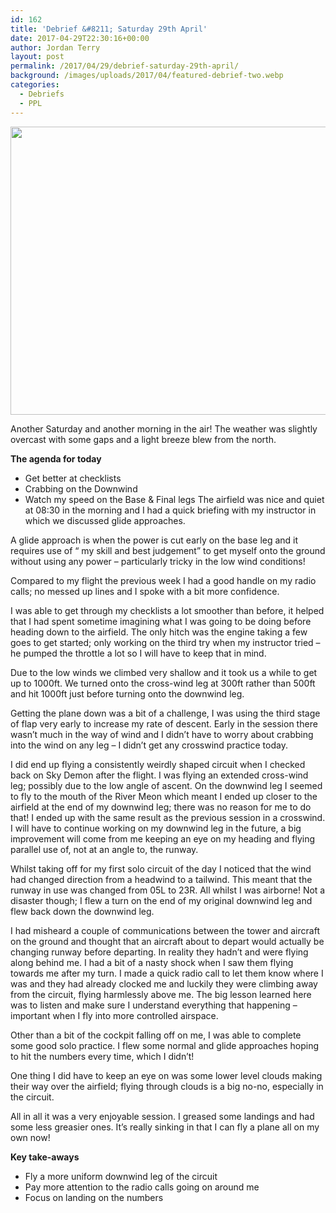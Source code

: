 ```yaml
---
id: 162
title: 'Debrief &#8211; Saturday 29th April'
date: 2017-04-29T22:30:16+00:00
author: Jordan Terry
layout: post
permalink: /2017/04/29/debrief-saturday-29th-april/
background: /images/uploads/2017/04/featured-debrief-two.webp
categories:
  - Debriefs
  - PPL
---
```

<img loading="lazy" src="{{ site.baseurl }}/images/uploads/2017/04/featured-debrief-two-1024x461.webp" alt="" width="1024" height="461" class="alignnone size-large wp-image-164" srcset="{{ site.baseurl }}/images/uploads/2017/04/featured-debrief-two-1024x461.webp 1024w, {{ site.baseurl }}/images/uploads/2017/04/featured-debrief-two-300x135.webp 300w, {{ site.baseurl }}/images/uploads/2017/04/featured-debrief-two-768x346.webp 768w, {{ site.baseurl }}/images/uploads/2017/04/featured-debrief-two.webp 2000w" sizes="(max-width: 1024px) 100vw, 1024px" />

Another Saturday and another morning in the air! The weather was slightly overcast with some gaps and a light breeze blew from the north.

**The agenda for today**

  * Get better at checklists
  * Crabbing on the Downwind
  * Watch my speed on the Base & Final legs
The airfield was nice and quiet at 08:30 in the morning and I had a quick briefing with my instructor in which we discussed glide approaches.

A glide approach is when the power is cut early on the base leg and it requires use of “ my skill and best judgement” to get myself onto the ground without using any power &#8211; particularly tricky in the low wind conditions!

Compared to my flight the previous week I had a good handle on my radio calls; no messed up lines and I spoke with a bit more confidence.

I was able to get through my checklists a lot smoother than before, it helped that I had spent sometime imagining what I was going to be doing before heading down to the airfield. The only hitch was the engine taking a few goes to get started; only working on the third try when my instructor tried &#8211; he pumped the throttle a lot so I will have to keep that in mind.

Due to the low winds we climbed very shallow and it took us a while to get up to 1000ft. We turned onto the cross-wind leg at 300ft rather than 500ft and hit 1000ft just before turning onto the downwind leg.

Getting the plane down was a bit of a challenge, I was using the third stage of flap very early to increase my rate of descent. Early in the session there wasn’t much in the way of wind and I didn’t have to worry about crabbing into the wind on any leg &#8211; I didn’t get any crosswind practice today.

I did end up flying a consistently weirdly shaped circuit when I checked back on Sky Demon after the flight. I was flying an extended cross-wind leg; possibly due to the low angle of ascent. On the downwind leg I seemed to fly to the mouth of the River Meon which meant I ended up closer to the airfield at the end of my downwind leg; there was no reason for me to do that! I ended up with the same result as the previous session in a crosswind. I will have to continue working on my downwind leg in the future, a big improvement will come from me keeping an eye on my heading and flying parallel use of, not at an angle to, the runway.

Whilst taking off for my first solo circuit of the day I noticed that the wind had changed direction from a headwind to a tailwind. This meant that the runway in use was changed from 05L to 23R. All whilst I was airborne! Not a disaster though; I flew a turn on the end of my original downwind leg and flew back down the downwind leg.

I had misheard a couple of communications between the tower and aircraft on the ground and thought that an aircraft about to depart would actually be changing runway before departing. In reality they hadn’t and were flying along behind me. I had a bit of a nasty shock when I saw them flying towards me after my turn. I made a quick radio call to let them know where I was and they had already clocked me and luckily they were climbing away from the circuit, flying harmlessly above me. The big lesson learned here was to listen and make sure I understand everything that happening &#8211; important when I fly into more controlled airspace.

Other than a bit of the cockpit falling off on me, I was able to complete some good solo practice. I flew some normal and glide approaches hoping to hit the numbers every time, which I didn’t!

One thing I did have to keep an eye on was some lower level clouds making their way over the airfield; flying through clouds is a big no-no, especially in the circuit.

All in all it was a very enjoyable session. I greased some landings and had some less greasier ones. It’s really sinking in that I can fly a plane all on my own now!

**Key take-aways**

  * Fly a more uniform downwind leg of the circuit
  * Pay more attention to the radio calls going on around me
  * Focus on landing on the numbers